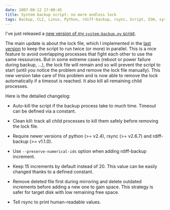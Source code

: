 ```yaml
---
date: 2007-08-12 17:00:45
title: System backup script: no more endless lock
tags: Backup, CLI, Linux, Python, rdiff-backup, rsync, Script, SSH, system
---
```


I've just released a [new version of my `system-backup.py` script](https://github.com/kdeldycke/scripts/blob/master/system-backup.py).

The main update is about the lock file, which I implemented in the [last version](https://kevin.deldycke.com/2007/04/system-backup-auto-clean-and-lock-added/) to keep the script to run twice (or more) in parallel. This is a nice feature to avoid overlapping processes that fight each other to use the same ressources. But in some extreme cases (reboot or power failure during backup, ...), the lock file will remain and so will prevent the script to start (until you notice the problem and remove the lock file manually). This new version take care of this problem and is now able to remove the lock automatically if a timeout is reached. It also kill all remaining child processes.

Here is the detailed changelog:

  * Auto-kill the script if the backup process take to much time. Timeout can be defined via a constant.

  * Clean kill: track all child processes to kill them safely before removing the lock file.

  * Require newer versions of python (>= v2.4), rsync (>= v2.6.7) and rdiff-backup (>= v1.1.0).

  * Use `--preserve-numerical-ids` option when adding rdiff-backup increment.

  * Keep 15 increments by default instead of 20. This value can be easily changed thanks to a defined constant.

  * Remove deleted file first during mirroring and delete outdated increments before adding a new one to gain space. This strategy is safer for target disk with low remaining free space.

  * Tell rsync to print human-readable values.

